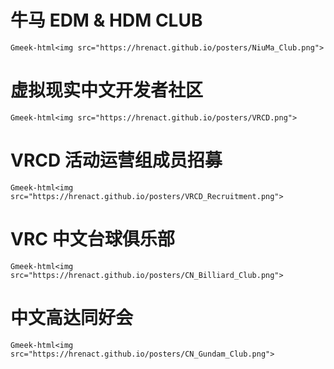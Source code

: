 # 牛马 EDM & HDM CLUB

`Gmeek-html<img src="https://hrenact.github.io/posters/NiuMa_Club.png">`

# 虚拟现实中文开发者社区

`Gmeek-html<img src="https://hrenact.github.io/posters/VRCD.png">`

# VRCD 活动运营组成员招募

`Gmeek-html<img src="https://hrenact.github.io/posters/VRCD_Recruitment.png">`

# VRC 中文台球俱乐部

`Gmeek-html<img src="https://hrenact.github.io/posters/CN_Billiard_Club.png">`

# 中文高达同好会

`Gmeek-html<img src="https://hrenact.github.io/posters/CN_Gundam_Club.png">`